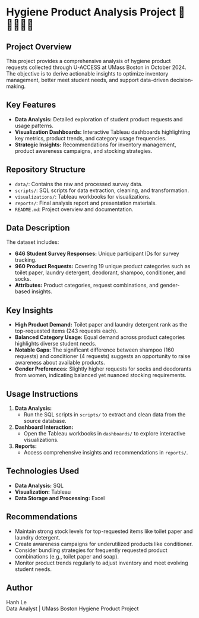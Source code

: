 # **Hygiene Product Analysis Project**  🚜👩‍🌾👨‍🌾 

## **Project Overview**  
This project provides a comprehensive analysis of hygiene product requests collected through U-ACCESS at UMass Boston in October 2024. The objective is to derive actionable insights to optimize inventory management, better meet student needs, and support data-driven decision-making.  


## **Key Features**  
- **Data Analysis:** Detailed exploration of student product requests and usage patterns.  
- **Visualization Dashboards:** Interactive Tableau dashboards highlighting key metrics, product trends, and category usage frequencies.  
- **Strategic Insights:** Recommendations for inventory management, product awareness campaigns, and stocking strategies.  


## **Repository Structure**  
- `data/`: Contains the raw and processed survey data.  
- `scripts/`: SQL scripts for data extraction, cleaning, and transformation.  
- `visualizations/`: Tableau workbooks for visualizations.  
- `reports/`: Final analysis report and presentation materials.  
- `README.md`: Project overview and documentation.  


## **Data Description**  
The dataset includes:  
- **646 Student Survey Responses:** Unique participant IDs for survey tracking.  
- **960 Product Requests:** Covering 19 unique product categories such as toilet paper, laundry detergent, deodorant, shampoo, conditioner, and socks.  
- **Attributes:** Product categories, request combinations, and gender-based insights.


## **Key Insights**  
- **High Product Demand:** Toilet paper and laundry detergent rank as the top-requested items (243 requests each).  
- **Balanced Category Usage:** Equal demand across product categories highlights diverse student needs.  
- **Notable Gaps:** The significant difference between shampoo (160 requests) and conditioner (4 requests) suggests an opportunity to raise awareness about available products.  
- **Gender Preferences:** Slightly higher requests for socks and deodorants from women, indicating balanced yet nuanced stocking requirements.


## **Usage Instructions**  
1. **Data Analysis:**  
   - Run the SQL scripts in `scripts/` to extract and clean data from the source database.  
2. **Dashboard Interaction:**  
   - Open the Tableau workbooks in `dashboards/` to explore interactive visualizations.  
3. **Reports:**  
   - Access comprehensive insights and recommendations in `reports/`.


## **Technologies Used**  
- **Data Analysis:** SQL  
- **Visualization:** Tableau  
- **Data Storage and Processing:** Excel  


## **Recommendations**  
- Maintain strong stock levels for top-requested items like toilet paper and laundry detergent.  
- Create awareness campaigns for underutilized products like conditioner.  
- Consider bundling strategies for frequently requested product combinations (e.g., toilet paper and soap).  
- Monitor product trends regularly to adjust inventory and meet evolving student needs.


## **Author**  
Hanh Le   
Data Analyst | UMass Boston Hygiene Product Project  
